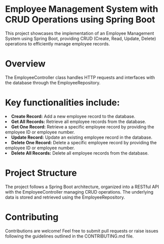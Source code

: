 # Employee Management System with CRUD Operations using Spring Boot
This project showcases the implementation of an Employee Management System using Spring Boot, providing CRUD (Create, Read, Update, Delete) operations to efficiently manage employee records.

# Overview
The EmployeeController class handles HTTP requests and interfaces with the database through the EmployeeRepository.
 
# Key functionalities include: 
<li><b>Create Record:</b> Add a new employee record to the database.</li>
<li><b>Get All Records:</b> Retrieve all employee records from the database.</li>
<li><b>Get One Record:</b> Retrieve a specific employee record by providing the employee ID or employee number.</li> 
<li><b>Update Record:</b> Update an existing employee record in the database.</li>
<li><b>Delete One Record:</b> Delete a specific employee record by providing the employee ID or employee number.</li> 
<li><b>Delete All Records:</b> Delete all employee records from the database.</li>

# Project Structure
The project follows a Spring Boot architecture, organized into a RESTful API with the EmployeeController managing CRUD operations. The underlying data is stored and retrieved using the EmployeeRepository.

# Contributing
Contributions are welcome! Feel free to submit pull requests or raise issues following the guidelines outlined in the CONTRIBUTING.md file.

